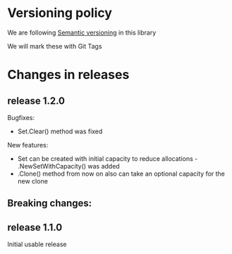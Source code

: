# Versioning policy

We are following [Semantic versioning](https://semver.org/) in this library

We will mark these with Git Tags

# Changes in releases

## release 1.2.0

Bugfixes:  
 * Set.Clear() method was fixed

New features:  
 * Set can be created with initial capacity to reduce allocations - .NewSetWithCapacity() was added
 * .Clone() method from now on also can take an optional capacity for the new clone

Breaking changes:  
-


## release 1.1.0

Initial usable release


